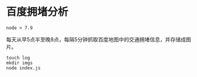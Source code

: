 # 百度拥堵分析

`node > 7.9`

每天从早5点半至晚8点，每隔5分钟抓取百度地图中的交通拥堵信息，并存储成图片。

```
touch log
mkdir imgs
node index.js
```
